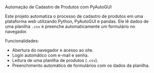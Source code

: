 Automação de Cadastro de Produtos com PyAutoGUI

Este projeto automatiza o processo de cadastro de produtos em uma plataforma web utilizando Python, PyAutoGUI e pandas.
Ele lê dados de uma planilha `.csv` e preenche automaticamente um formulário no navegador.

Funcionalidades:

- Abertura do navegador e acesso ao site.
- Login automático com e-mail e senha.
- Leitura de uma planilha de produtos (`.csv`).
- Preenchimento automático de formulários com os dados da planilha.
